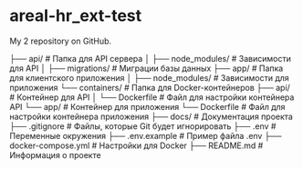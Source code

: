 # areal-hr_ext-test
My 2 repository on GitHub.

├── api/                # Папка для API сервера
│   ├── node_modules/   # Зависимости для API
│   ├── migrations/      # Миграции базы данных
├── app/                # Папка для клиентского приложения
│   ├── node_modules/    # Зависимости для приложения
└── containers/         # Папка для Docker-контейнеров
    ├── api/           # Контейнер для API
    │   └── Dockerfile  # Файл для настройки контейнера API
    └── app/           # Контейнер для приложения
        └── Dockerfile  # Файл для настройки контейнера приложения
├── docs/               # Документация проекта
├── .gitignore          # Файлы, которые Git будет игнорировать
├── .env                # Переменные окружения
├── .env.example        # Пример файла .env
├── docker-compose.yml  # Настройки для Docker
├── README.md           # Информация о проекте
